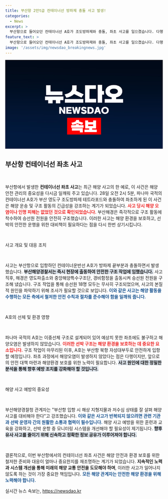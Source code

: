 ```yaml
---
title: 부산항 2만t급 컨테이너선 방파제 충돌 사고 발생!
categories:
  - News
excerpt: >
  부산항으로 들어오던 컨테이너선 A호가 조도방파제와 충돌, 좌초 사고를 일으켰습니다. 다행히 인명 피해와 해양 오염은 없었으며, 해경이 승선원 18명을 긴급 구조했습니다. 사고의 정확한 경위를 조사 중입니다!
feature_text: >
  부산항으로 들어오던 컨테이너선 A호가 조도방파제와 충돌, 좌초 사고를 일으켰습니다. 다행히 인명 피해와 해양 오염은 없었으며, 해경이 승선원 18명을 긴급 구조했습니다. 사고의 정확한 경위를 조사 중입니다!
image: '/assets/img/newsdao_breakingnews.jpg'
---
```


<p><img src="/assets/img/newsdao_breakingnews.jpg" alt="koreaapp 속보" /></p>

<h2 data-ke-size="size26">부산항 컨테이너선 좌초 사고</h2>

<p data-ke-size="size16">&nbsp;</p>

<p>부산항에서 발생한 <b>컨테이너선 좌초 사고</b>는 최근 해양 사고의 한 예로, 이 사건은 해양 안전 관리의 중요성을 다시금 일깨워 주고 있습니다. 28일 오전 2시 5분, 파나마 국적의 컨테이너선 A호가 부산 영도구 조도방파제 테트라포드와 충돌하여 좌초하게 된 이 사건은 해양 운송 및 구조 활동의 긴급성을 강조하는 계기가 되었습니다. <b><span style="color: #ee2323;">사고 당시 해양 오염이나 인명 피해는 없었던 것으로 확인되었습니다.</span></b> 부산해경은 즉각적으로 구조 활동에 착수하여 승선원 전원을 안전히 구조했습니다. 이러한 사고는 해양 환경을 보호하고, 선박의 안전한 운행을 위한 대비책이 필요하다는 점을 다시 한번 상기시킵니다. </p>

<p data-ke-size="size16">&nbsp;</p>

<p>사고 개요 및 대응 조치</p>

<p data-ke-size="size16">&nbsp;</p>

<p>사고는 부산항으로 입항하던 컨테이너운반선 A호가 방파제 끝부분과 충돌하면서 발생했습니다. <b><span style="background-color: #21538527;">부산해양경찰서는 즉시 현장에 출동하여 안전한 구조 작업에 임했습니다.</span></b> 사고 직후, 해경은 영도파출소와 중앙해양특수구조단, 경비함정을 출동시켜 승선원 전원을 구조해 냈습니다. 구조 작업을 통해 승선원 18명 모두는 무사히 구조되었으며, 사고의 본질적 원인을 파악하기 위해 조사가 필요할 것으로 보입니다. <b><span style="color: #1a5490;">이와 같은 사고는 해양 활동을 수행하는 모든 측에서 철저한 안전 수칙과 절차를 준수해야 함을 일깨워 줍니다.</span></b></p>

<p data-ke-size="size16">&nbsp;</p>

<p>A호의 선체 및 환경 영향</p>

<p data-ke-size="size16">&nbsp;</p>

<p>파나마 국적의 A호는 이중선체 구조로 설계되어 있어 예상치 못한 좌초에도 불구하고 해양오염은 발생하지 않았습니다. <b><span style="color: #ee2323;">이러한 선박 구조는 해양 환경을 보호하는 데 중요한 요소입니다.</span></b> 구조 작업이 마무리된 이후, A호는 부산항 북항 자성대부두로 안전하게 입항할 예정입니다. 좌초 과정에서 해양오염이 발생하지 않았다는 점은 다행이지만, 앞으로의 안전 대책 마련과 해양환경 보호를 위한 노력이 필요합니다. <b><span style="background-color: #21538527;">사고 원인에 대한 정밀한 분석을 통해 향후 예방 조치를 강화해야 할 것입니다.</span></b></p>

<p data-ke-size="size16">&nbsp;</p>

<p>해양 사고 예방의 중요성</p>

<p data-ke-size="size16">&nbsp;</p>

<p>부산해양경찰청 관계자는 "부산항 입항 시 해상 지형지물과 저수심 상태를 잘 살펴 해양 사고를 대비해야 한다"고 강조했습니다. <b><span style="color: #1a5490;">이와 같은 사고가 반복되지 않으려면 관련 기관과 선박 운영자 간의 원활한 소통과 협력이 필수입니다.</span></b> 해양 사고 예방을 위한 훈련과 교육을 강화하고, 선박 운항 중 모니터링 시스템을 개선해야 할 필요성이 제기됩니다. <b><span style="background-color: #21538527;">향후 유사 사고를 줄이기 위해 신속하고 정확한 정보 공유가 이루어져야 합니다.</span></b> </p>

<p data-ke-size="size16">&nbsp;</p>

<p>결론적으로, 이번 부산항에서의 컨테이너선 좌초 사건은 해양 안전과 환경 보호를 위한 철저한 준비와 대응이 얼마나 중요한지를 재조명하는 계기가 되었습니다. <b>지속적인 노력과 시스템 개선을 통해 미래의 해양 교통 안전을 도모해야 하며</b>, 이러한 사고가 일어나지 않도록 하는 것이 가장 중요한 책임입니다. <b><span style="color: #1a5490;">모든 해양 관계자는 안전한 해양 환경을 위해 노력해야 합니다.</span></b></p>
실시간 뉴스 속보는, <a href="https://newsdao.kr" rel="dofollow">https://newsdao.kr</a>


